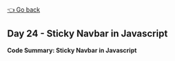 [👈 Go back](../readme.md)

## Day 24 - Sticky Navbar in Javascript

**Code Summary: Sticky Navbar in Javascript**